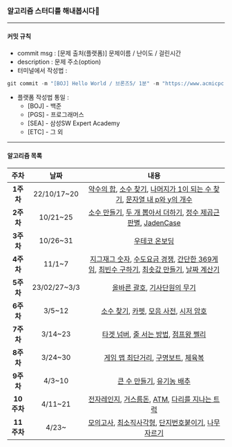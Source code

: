 ### 알고리즘 스터디를 해내봅시다👀

---

#### 커밋 규칙

- commit msg : [문제 출처(플랫폼)] 문제이름 / 난이도 / 걸린시간
- description : 문제 주소(option)
- 터미널에서 작성법 :

```js
git commit -m "[BOJ] Hello World / 브론즈5/ 1분" -m "https://www.acmicpc.net/problem/2557"
```

- 플랫폼 작성법 통일 :
  - [BOJ] - 백준
  - [PGS] - 프로그래머스
  - [SEA] - 삼성SW Expert Academy
  - [ETC] - 그 외

---

#### 알고리즘 목록

|    주차    |      날짜      |                                                                                                                                                                                                                                                                                                                                                                                                                                                                                                                                                                                                                                                                                                                내용                                                                                                                                                                                                                                                                                                                                                                                                                                                                                                                                                                                                                                                                                                                |
|:--------:|:------------:|:--------------------------------------------------------------------------------------------------------------------------------------------------------------------------------------------------------------------------------------------------------------------------------------------------------------------------------------------------------------------------------------------------------------------------------------------------------------------------------------------------------------------------------------------------------------------------------------------------------------------------------------------------------------------------------------------------------------------------------------------------------------------------------------------------------------------------------------------------------------------------------------------------------------------------------------------------------------------------------------------------------------------------------------------------------------------------------------------------------------------------------------------------------------------------------------------------------------------------------------------------------------------------------------------------------------------------------------------------------------------------------------------------------------------------------:|
| **1주차**  | 22/10/17~20  |                                                                                                                                                                                                                                                                                                                                                                                                                                                                                                                                                    [약수의 합](https://school.programmers.co.kr/learn/courses/30/lessons/12928), [소수 찾기](https://school.programmers.co.kr/learn/courses/30/lessons/12921), [나머지가 1이 되는 수 찾기](https://school.programmers.co.kr/learn/courses/30/lessons/87389), [문자열 내 p와 y의 개수](https://school.programmers.co.kr/learn/courses/30/lessons/12916)                                                                                                                                                                                                                                                                                                                                                                                                                                                                                                                                                     |
| **2주차**  |   10/21~25   |                                                                                                                                                                                                                                                                                                                                                                                                                                                                                                                                                      [소수 만들기](https://school.programmers.co.kr/learn/courses/30/lessons/12977), [두 개 뽑아서 더하기](https://school.programmers.co.kr/learn/courses/30/lessons/68644), [정수 제곱근 판별](https://school.programmers.co.kr/learn/courses/30/lessons/12934), [JadenCase](https://school.programmers.co.kr/learn/courses/30/lessons/12951)                                                                                                                                                                                                                                                                                                                                                                                                                                                                                                                                                       |
| **3주차**  |   10/26~31   |                                                                                                                                                                                                                                                                                                                                                                                                                                                                                                                                                                                                                                                                            [우테코 온보딩](https://github.com/woowacourse-precourse/javascript-onboarding)                                                                                                                                                                                                                                                                                                                                                                                                                                                                                                                                                                                                                                                                             |
| **4주차**  |    11/1~7    |                [지그재그 숫자](https://swexpertacademy.com/main/code/problem/problemDetail.do?problemLevel=2&contestProbId=AV5PxmBqAe8DFAUq&categoryId=AV5PxmBqAe8DFAUq&categoryType=CODE&problemTitle=&orderBy=PASS_RATE&selectCodeLang=JAVA&select-1=2&pageSize=30&pageIndex=1), [수도요금 경쟁](https://swexpertacademy.com/main/code/problem/problemDetail.do?problemLevel=2&contestProbId=AV189xUaI8UCFAZN&categoryId=AV189xUaI8UCFAZN&categoryType=CODE&problemTitle=&orderBy=PASS_RATE&selectCodeLang=JAVA&select-1=2&pageSize=30&pageIndex=1), [간단한 369게임](https://swexpertacademy.com/main/code/problem/problemDetail.do?problemLevel=2&contestProbId=AV5PTeo6AHUDFAUq&categoryId=AV5PTeo6AHUDFAUq&categoryType=CODE&problemTitle=&orderBy=PASS_RATE&selectCodeLang=JAVA&select-1=2&pageSize=30&pageIndex=1), [최빈수 구하기](https://swexpertacademy.com/main/code/problem/problemDetail.do?problemLevel=2&contestProbId=AV13zo1KAAACFAYh&categoryId=AV13zo1KAAACFAYh&categoryType=CODE&problemTitle=&orderBy=PASS_RATE&selectCodeLang=JAVA&select-1=2&pageSize=30&pageIndex=1), [최솟값 만들기](https://school.programmers.co.kr/learn/courses/30/lessons/12941), [날짜 계산기](https://swexpertacademy.com/main/code/problem/problemDetail.do?problemLevel=2&contestProbId=AV5PnnU6AOsDFAUq&categoryId=AV5PnnU6AOsDFAUq&categoryType=CODE&problemTitle=&orderBy=PASS_RATE&selectCodeLang=JAVA&select-1=2&pageSize=10&pageIndex=1)                 |
| **5주차**  | 23/02/27~3/3 |                                                                                                                                                                                                                                                                                                                                                                                                                                                                                                                                                                                                                                     [올바른 괄호](https://school.programmers.co.kr/learn/courses/30/lessons/12909), [기사단원의 무기](https://school.programmers.co.kr/learn/courses/30/lessons/136798)                                                                                                                                                                                                                                                                                                                                                                                                                                                                                                                                                                                                                                      |
| **6주차**  |    3/5~12    |                                                                                                                                                                                                                                                                                                                                                                                                                                                                                                                                                               [소수 찾기](https://school.programmers.co.kr/learn/courses/30/lessons/42839), [카펫](https://school.programmers.co.kr/learn/courses/30/lessons/42842), [모음 사전](https://school.programmers.co.kr/learn/courses/30/lessons/84512), [시저 암호](https://school.programmers.co.kr/learn/courses/30/lessons/12926)                                                                                                                                                                                                                                                                                                                                                                                                                                                                                                                                                                |
| **7주차**  |   3/14~23    |                                                                                                                                                                                                                                                                                                                                                                                                                                                                                                                                                                                                              [타겟 넘버](https://school.programmers.co.kr/learn/courses/30/lessons/43165), [줄 서는 방법](https://school.programmers.co.kr/learn/courses/30/lessons/12936), [점프왕 쩰리](https://www.acmicpc.net/problem/16173)                                                                                                                                                                                                                                                                                                                                                                                                                                                                                                                                                                                                               |
| **8주차**  |   3/24~30    | [게임 맵 최단거리](https://school.programmers.co.kr/learn/courses/30/lessons/1844), [구명보트](https://school.programmers.co.kr/learn/courses/30/lessons/42885), [체육복](https://school.programmers.co.kr/learn/courses/30/lessons/42862)                                                                                                                                                                                                                                                                                                                                                                                                                                                                                                                                                                                                                                                                                                                                                                                                                                                                                                                                                                                                                                                                                                                                                                                                                                                                                                                                                                                                                                 |
| **9주차**  |    4/3~10    | [큰 수 만들기](https://school.programmers.co.kr/learn/courses/30/lessons/42883), [유기농 배추](https://www.acmicpc.net/problem/1012)                                                                                                                                                                                                                                                                                                                                                                                                                                                                                                                                                                                                                                                                                                                                                                                                                                                                                                                                                                                                                                                                                                                                                                                                                                                                                                                                                                                                                                 |
| **10주차** |   4/11~21    | [전자레인지](https://www.acmicpc.net/problem/10162), [거스름돈](https://www.acmicpc.net/problem/5585), [ATM](https://www.acmicpc.net/problem/11399), [다리를 지나는 트럭](https://school.programmers.co.kr/learn/courses/30/lessons/42583)                                                                                                                                                                                                                                                                                                                                                                                                                                                                                                                                                                                                                                                                                                                                                                                                                                                                                                                                                                                                                                                                                                                                                                                                                                                                                                                                                                                                                                 |
| **11주차** |    4/23~     | [모의고사](https://school.programmers.co.kr/learn/courses/30/lessons/42840), [최소직사각형](https://school.programmers.co.kr/learn/courses/30/lessons/86491), [단지번호붙이기](https://www.acmicpc.net/problem/2667), [나무 자르기](https://www.acmicpc.net/problem/2805)                                                                                                                                                                                                                                                                                                                                                                                                                                                                                                                                                                                                                                                                                                                                                                                                                                                                                                                                                                                                                                                                                                                                                                                                                                                                                                                                                                                                                                 |
